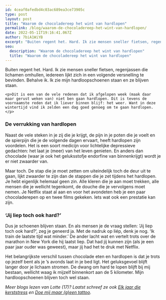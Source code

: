 ```yaml
---
id: 4ceaf0afedbd4c03ac689ea3ce73905c
type: post
layout: post
title: "Waarom de chocoladereep het wint van hardlopen"
permalink: /blog/waarom-de-chocoladereep-het-wint-van-hardlopen/
date: 2022-05-11T19:16:41.067Z
author: 7biA1WiYB
excerpt: "Buiten regent het. Hard. Ik zie mensen sneller fietsen, regenjassen die lichamen omhullen, iedereen lijkt zich in een volgende versnelling te bevinden. Behalve ik. Ik zie mijn hardloopschoenen staan en ze blijven staan.  "
seo:
  description: "Waarom de chocoladereep het wint van hardlopen"
  title: "Waarom de chocoladereep het wint van hardlopen"
---
```

Buiten regent het. Hard. Ik zie mensen sneller fietsen, regenjassen die lichamen omhullen, iedereen lijkt zich in een volgende versnelling te bevinden. Behalve ik. Ik zie mijn hardloopschoenen staan en ze blijven staan.  

    <p>Dit is een van de vele redenen dat ik afgelopen week (maak daar maar gerust weken van) niet ben gaan hardlopen. Dit is tevens de voornaamste reden dat ik liever binnen blijf: het weer. Want in deze wintertijd vind ik zelden een dag goed genoeg om te gaan hardlopen.</p>
<h3>De verrukking van hardlopen</h3>
<p>Naast de vele steken in je zij die je krijgt, de pijn in je poten die je voelt en de spierpijn die je de volgende dagen ervaart, heeft hardlopen zijn voordelen. Het is een soort medicijn voor lichtelijke depressieve gedachten: het laat je (meer) van het leven genieten. En anders dan chocolade (waar je ook het geluksstofje endorfine van binnenkrijgt) wordt je er niet zwaarder van.</p>
<p>Maar toch. De stap die je moet zetten om uiteindelijk toch de deur uit te gaan, lijkt zwaarder te zijn dan de stappen die je zet tijdens het hardlopen. Je hebt eigenlijk helemaal geen zin. Alle kleren die je aan moet trekken, alle mensen die je wellicht tegenkomt, de douche die je vervolgens moet nemen. Je Netflix staat al aan en voor het avondeten heb je een paar chocoladerepen op en twee films gekeken. Iets wat ook een prestatie kan zijn.</p>
<h3>‘Jij liep toch ook hard?’</h3>
<p>Dus je schoenen blijven staan. En als mensen je de vraag stellen: ‘Jij liep toch ook hard?’, zeg je geneerd ja. Met de nadruk op liép, denk je nog. ‘Ik train de laatste tijd wat minder.’ De ander lacht wat en vertelt trots over de marathon in New York die hij laatst liep. Dat had jij kunnen zijn (als je een paar jaar ouder was geweest), maar jij had het te druk met Netflix.</p>
<p>Het belangrijkste verschil tussen chocolade eten en hardlopen is dat je trots op jezelf bent als je ’s avonds laat in je bed ligt. Het geluksgevoel blijft langer door je lichaam stromen. De dwang om hard te lopen blijft bij mij bestaan, wellicht waag ik mijzelf binnenkort aan de 5 kilometer. Mijn hardloopschoenen blijven toch wel staan.</p>
<p><em>Meer blogs lezen van Lotte (17)? Laatst schreef ze ook <a href="https://7dagen.netlify.app/blog/elk-jaar-die-kerststress">Elk jaar die kerststress</a> en <a href="https://7dagen.netlify.app/blog/doe-mij-maar-geen-tattoo">Doe mij maar (g)een tattoo</a>.</em></p>  
